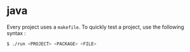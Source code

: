 java
====
Every project uses a `makefile`. To quickly test a project, use the following syntax :
```bash
$ ./run <PROJECT> <PACKAGE> <FILE>
```
